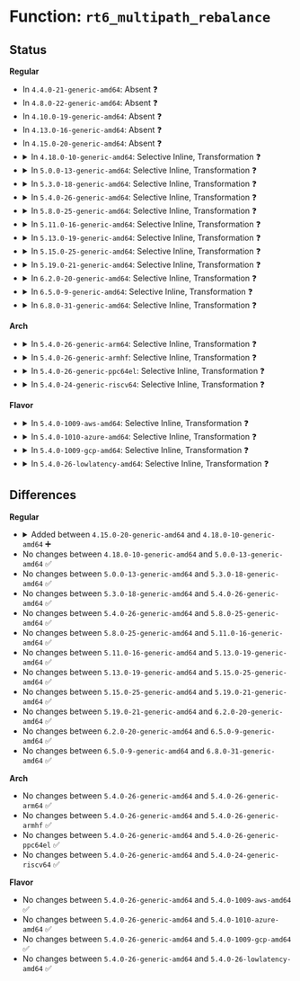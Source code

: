 # Function: <code>rt6_multipath_rebalance</code>

## Status
<b>Regular</b>
<ul>
<li>
In <code>4.4.0-21-generic-amd64</code>: Absent ❓
</li>
<li>
In <code>4.8.0-22-generic-amd64</code>: Absent ❓
</li>
<li>
In <code>4.10.0-19-generic-amd64</code>: Absent ❓
</li>
<li>
In <code>4.13.0-16-generic-amd64</code>: Absent ❓
</li>
<li>
In <code>4.15.0-20-generic-amd64</code>: Absent ❓
</li>
<li>
<details>
<summary>In <code>4.18.0-10-generic-amd64</code>: Selective Inline, Transformation ❓</summary>

```c
void rt6_multipath_rebalance(struct fib6_info * rt)
```

```json
{
  "name": "rt6_multipath_rebalance",
  "collision_type": "Unique Global",
  "inline_type": "Selective",
  "funcs": [
    {
      "addr": 18446744071588748889,
      "name": "rt6_multipath_rebalance",
      "external": true,
      "loc": "net/ipv6/route.c:3917",
      "file": "net/ipv6/route.c",
      "inline": "not declared, inlined",
      "caller_inline": [
        "net/ipv6/route.c:fib6_ifdown",
        "net/ipv6/route.c:fib6_ifdown"
      ],
      "caller_func": [
        "net/ipv6/route.c:fib6_ifdown",
        "net/ipv6/route.c:fib6_ifdown",
        "net/ipv6/ip6_fib.c:fib6_del",
        "net/ipv6/ip6_fib.c:fib6_add"
      ]
    }
  ],
  "symbols": [
    {
      "addr": 18446744071588748160,
      "name": "rt6_multipath_rebalance.part.82",
      "section": ".text",
      "bind": "STB_LOCAL",
      "size": 339
    },
    {
      "addr": 18446744071588775824,
      "name": "rt6_multipath_rebalance",
      "section": ".text",
      "bind": "STB_GLOBAL",
      "size": 33
    }
  ]
}
```
</details>
</li>
<li>
<details>
<summary>In <code>5.0.0-13-generic-amd64</code>: Selective Inline, Transformation ❓</summary>

```c
void rt6_multipath_rebalance(struct fib6_info * rt)
```

```json
{
  "name": "rt6_multipath_rebalance",
  "collision_type": "Unique Global",
  "inline_type": "Selective",
  "funcs": [
    {
      "addr": 18446744071588967849,
      "name": "rt6_multipath_rebalance",
      "external": true,
      "loc": "net/ipv6/route.c:3896",
      "file": "net/ipv6/route.c",
      "inline": "not declared, inlined",
      "caller_inline": [
        "net/ipv6/route.c:fib6_ifdown",
        "net/ipv6/route.c:fib6_ifdown"
      ],
      "caller_func": [
        "net/ipv6/route.c:fib6_ifdown",
        "net/ipv6/route.c:fib6_ifdown",
        "net/ipv6/ip6_fib.c:fib6_del",
        "net/ipv6/ip6_fib.c:fib6_add"
      ]
    }
  ],
  "symbols": [
    {
      "addr": 18446744071588967120,
      "name": "rt6_multipath_rebalance.part.82",
      "section": ".text",
      "bind": "STB_LOCAL",
      "size": 339
    },
    {
      "addr": 18446744071588995984,
      "name": "rt6_multipath_rebalance",
      "section": ".text",
      "bind": "STB_GLOBAL",
      "size": 33
    }
  ]
}
```
</details>
</li>
<li>
<details>
<summary>In <code>5.3.0-18-generic-amd64</code>: Selective Inline, Transformation ❓</summary>

```c
void rt6_multipath_rebalance(struct fib6_info * rt)
```

```json
{
  "name": "rt6_multipath_rebalance",
  "collision_type": "Unique Global",
  "inline_type": "Selective",
  "funcs": [
    {
      "addr": 18446744071589411815,
      "name": "rt6_multipath_rebalance",
      "external": true,
      "loc": "net/ipv6/route.c:4559",
      "file": "net/ipv6/route.c",
      "inline": "not declared, inlined",
      "caller_inline": [
        "net/ipv6/route.c:fib6_ifdown",
        "net/ipv6/route.c:fib6_ifdown"
      ],
      "caller_func": [
        "net/ipv6/route.c:fib6_ifdown",
        "net/ipv6/route.c:fib6_ifdown",
        "net/ipv6/ip6_fib.c:fib6_del",
        "net/ipv6/ip6_fib.c:fib6_add_rt2node",
        "net/ipv6/ip6_fib.c:fib6_add_rt2node"
      ]
    }
  ],
  "symbols": [
    {
      "addr": 18446744071589411072,
      "name": "rt6_multipath_rebalance.part.0",
      "section": ".text",
      "bind": "STB_LOCAL",
      "size": 326
    },
    {
      "addr": 18446744071589446112,
      "name": "rt6_multipath_rebalance",
      "section": ".text",
      "bind": "STB_GLOBAL",
      "size": 33
    }
  ]
}
```
</details>
</li>
<li>
<details>
<summary>In <code>5.4.0-26-generic-amd64</code>: Selective Inline, Transformation ❓</summary>

```c
void rt6_multipath_rebalance(struct fib6_info * rt)
```

```json
{
  "name": "rt6_multipath_rebalance",
  "collision_type": "Unique Global",
  "inline_type": "Selective",
  "funcs": [
    {
      "addr": 18446744071589636055,
      "name": "rt6_multipath_rebalance",
      "external": true,
      "loc": "net/ipv6/route.c:4572",
      "file": "net/ipv6/route.c",
      "inline": "not declared, inlined",
      "caller_inline": [
        "net/ipv6/route.c:fib6_ifdown",
        "net/ipv6/route.c:fib6_ifdown"
      ],
      "caller_func": [
        "net/ipv6/route.c:fib6_ifdown",
        "net/ipv6/route.c:fib6_ifdown",
        "net/ipv6/ip6_fib.c:fib6_del",
        "net/ipv6/ip6_fib.c:fib6_add_rt2node",
        "net/ipv6/ip6_fib.c:fib6_add_rt2node"
      ]
    }
  ],
  "symbols": [
    {
      "addr": 18446744071589635312,
      "name": "rt6_multipath_rebalance.part.0",
      "section": ".text",
      "bind": "STB_LOCAL",
      "size": 326
    },
    {
      "addr": 18446744071589670496,
      "name": "rt6_multipath_rebalance",
      "section": ".text",
      "bind": "STB_GLOBAL",
      "size": 33
    }
  ]
}
```
</details>
</li>
<li>
<details>
<summary>In <code>5.8.0-25-generic-amd64</code>: Selective Inline, Transformation ❓</summary>

```c
void rt6_multipath_rebalance(struct fib6_info * rt)
```

```json
{
  "name": "rt6_multipath_rebalance",
  "collision_type": "Unique Global",
  "inline_type": "Selective",
  "funcs": [
    {
      "addr": 18446744071590661223,
      "name": "rt6_multipath_rebalance",
      "external": true,
      "loc": "net/ipv6/route.c:4613",
      "file": "net/ipv6/route.c",
      "inline": "not declared, inlined",
      "caller_inline": [
        "net/ipv6/route.c:fib6_ifdown",
        "net/ipv6/route.c:fib6_ifdown",
        "net/ipv6/route.c:fib6_ifup"
      ],
      "caller_func": [
        "net/ipv6/route.c:fib6_ifdown",
        "net/ipv6/route.c:fib6_ifdown",
        "net/ipv6/route.c:fib6_ifup",
        "net/ipv6/ip6_fib.c:fib6_add_rt2node",
        "net/ipv6/ip6_fib.c:fib6_add_rt2node"
      ]
    }
  ],
  "symbols": [
    {
      "addr": 18446744071590649808,
      "name": "rt6_multipath_rebalance.part.0",
      "section": ".text",
      "bind": "STB_LOCAL",
      "size": 486
    },
    {
      "addr": 18446744071590683840,
      "name": "rt6_multipath_rebalance",
      "section": ".text",
      "bind": "STB_GLOBAL",
      "size": 33
    }
  ]
}
```
</details>
</li>
<li>
<details>
<summary>In <code>5.11.0-16-generic-amd64</code>: Selective Inline, Transformation ❓</summary>

```c
void rt6_multipath_rebalance(struct fib6_info * rt)
```

```json
{
  "name": "rt6_multipath_rebalance",
  "collision_type": "Unique Global",
  "inline_type": "Selective",
  "funcs": [
    {
      "addr": 18446744071590719607,
      "name": "rt6_multipath_rebalance",
      "external": true,
      "loc": "net/ipv6/route.c:4597",
      "file": "net/ipv6/route.c",
      "inline": "not declared, inlined",
      "caller_inline": [
        "net/ipv6/route.c:fib6_ifdown",
        "net/ipv6/route.c:fib6_ifdown",
        "net/ipv6/route.c:fib6_ifup"
      ],
      "caller_func": [
        "net/ipv6/route.c:fib6_ifdown",
        "net/ipv6/route.c:fib6_ifdown",
        "net/ipv6/route.c:fib6_ifup",
        "net/ipv6/ip6_fib.c:fib6_add_rt2node",
        "net/ipv6/ip6_fib.c:fib6_add_rt2node"
      ]
    }
  ],
  "symbols": [
    {
      "addr": 18446744071590709504,
      "name": "rt6_multipath_rebalance.part.0",
      "section": ".text",
      "bind": "STB_LOCAL",
      "size": 486
    },
    {
      "addr": 18446744071590744384,
      "name": "rt6_multipath_rebalance",
      "section": ".text",
      "bind": "STB_GLOBAL",
      "size": 33
    }
  ]
}
```
</details>
</li>
<li>
<details>
<summary>In <code>5.13.0-19-generic-amd64</code>: Selective Inline, Transformation ❓</summary>

```c
void rt6_multipath_rebalance(struct fib6_info * rt)
```

```json
{
  "name": "rt6_multipath_rebalance",
  "collision_type": "Unique Global",
  "inline_type": "Selective",
  "funcs": [
    {
      "addr": 18446744071590644231,
      "name": "rt6_multipath_rebalance",
      "external": true,
      "loc": "net/ipv6/route.c:4612",
      "file": "net/ipv6/route.c",
      "inline": "not declared, inlined",
      "caller_inline": [
        "net/ipv6/route.c:fib6_ifdown",
        "net/ipv6/route.c:fib6_ifdown",
        "net/ipv6/route.c:fib6_ifup"
      ],
      "caller_func": [
        "net/ipv6/route.c:fib6_ifdown",
        "net/ipv6/route.c:fib6_ifdown",
        "net/ipv6/route.c:fib6_ifup",
        "net/ipv6/ip6_fib.c:fib6_add_rt2node",
        "net/ipv6/ip6_fib.c:fib6_add_rt2node"
      ]
    }
  ],
  "symbols": [
    {
      "addr": 18446744071590636032,
      "name": "rt6_multipath_rebalance.part.0",
      "section": ".text",
      "bind": "STB_LOCAL",
      "size": 486
    },
    {
      "addr": 18446744071590670384,
      "name": "rt6_multipath_rebalance",
      "section": ".text",
      "bind": "STB_GLOBAL",
      "size": 33
    }
  ]
}
```
</details>
</li>
<li>
<details>
<summary>In <code>5.15.0-25-generic-amd64</code>: Selective Inline, Transformation ❓</summary>

```c
void rt6_multipath_rebalance(struct fib6_info * rt)
```

```json
{
  "name": "rt6_multipath_rebalance",
  "collision_type": "Unique Global",
  "inline_type": "Selective",
  "funcs": [
    {
      "addr": 18446744071591456823,
      "name": "rt6_multipath_rebalance",
      "external": true,
      "loc": "net/ipv6/route.c:4742",
      "file": "net/ipv6/route.c",
      "inline": "not declared, inlined",
      "caller_inline": [
        "net/ipv6/route.c:fib6_ifdown",
        "net/ipv6/route.c:fib6_ifdown",
        "net/ipv6/route.c:fib6_ifup"
      ],
      "caller_func": [
        "net/ipv6/route.c:fib6_ifdown",
        "net/ipv6/route.c:fib6_ifdown",
        "net/ipv6/route.c:fib6_ifup",
        "net/ipv6/ip6_fib.c:fib6_add_rt2node",
        "net/ipv6/ip6_fib.c:fib6_add_rt2node"
      ]
    }
  ],
  "symbols": [
    {
      "addr": 18446744071591449424,
      "name": "rt6_multipath_rebalance.part.0",
      "section": ".text",
      "bind": "STB_LOCAL",
      "size": 486
    },
    {
      "addr": 18446744071591486080,
      "name": "rt6_multipath_rebalance",
      "section": ".text",
      "bind": "STB_GLOBAL",
      "size": 33
    }
  ]
}
```
</details>
</li>
<li>
<details>
<summary>In <code>5.19.0-21-generic-amd64</code>: Selective Inline, Transformation ❓</summary>

```c
void rt6_multipath_rebalance(struct fib6_info * rt)
```

```json
{
  "name": "rt6_multipath_rebalance",
  "collision_type": "Unique Global",
  "inline_type": "Selective",
  "funcs": [
    {
      "addr": 18446744071593139130,
      "name": "rt6_multipath_rebalance",
      "external": true,
      "loc": "net/ipv6/route.c:4729",
      "file": "net/ipv6/route.c",
      "inline": "not declared, inlined",
      "caller_inline": [
        "net/ipv6/route.c:fib6_ifdown",
        "net/ipv6/route.c:fib6_ifdown",
        "net/ipv6/route.c:fib6_ifup"
      ],
      "caller_func": [
        "net/ipv6/route.c:fib6_ifdown",
        "net/ipv6/route.c:fib6_ifdown",
        "net/ipv6/route.c:fib6_ifup",
        "net/ipv6/ip6_fib.c:fib6_add_rt2node",
        "net/ipv6/ip6_fib.c:fib6_add_rt2node"
      ]
    }
  ],
  "symbols": [
    {
      "addr": 18446744071593130080,
      "name": "rt6_multipath_rebalance.part.0",
      "section": ".text",
      "bind": "STB_LOCAL",
      "size": 595
    },
    {
      "addr": 18446744071593169744,
      "name": "rt6_multipath_rebalance",
      "section": ".text",
      "bind": "STB_GLOBAL",
      "size": 49
    }
  ]
}
```
</details>
</li>
<li>
<details>
<summary>In <code>6.2.0-20-generic-amd64</code>: Selective Inline, Transformation ❓</summary>

```c
void rt6_multipath_rebalance(struct fib6_info * rt)
```

```json
{
  "name": "rt6_multipath_rebalance",
  "collision_type": "Unique Global",
  "inline_type": "Selective",
  "funcs": [
    {
      "addr": 18446744071595036458,
      "name": "rt6_multipath_rebalance",
      "external": true,
      "loc": "net/ipv6/route.c:4729",
      "file": "net/ipv6/route.c",
      "inline": "not declared, inlined",
      "caller_inline": [
        "net/ipv6/route.c:fib6_ifdown",
        "net/ipv6/route.c:fib6_ifdown",
        "net/ipv6/route.c:fib6_ifup"
      ],
      "caller_func": [
        "net/ipv6/route.c:fib6_ifdown",
        "net/ipv6/route.c:fib6_ifdown",
        "net/ipv6/route.c:fib6_ifup",
        "net/ipv6/ip6_fib.c:fib6_add_rt2node",
        "net/ipv6/ip6_fib.c:fib6_add_rt2node"
      ]
    }
  ],
  "symbols": [
    {
      "addr": 18446744071595026656,
      "name": "rt6_multipath_rebalance.part.0",
      "section": ".text",
      "bind": "STB_LOCAL",
      "size": 595
    },
    {
      "addr": 18446744071595068064,
      "name": "rt6_multipath_rebalance",
      "section": ".text",
      "bind": "STB_GLOBAL",
      "size": 49
    }
  ]
}
```
</details>
</li>
<li>
<details>
<summary>In <code>6.5.0-9-generic-amd64</code>: Selective Inline, Transformation ❓</summary>

```c
void rt6_multipath_rebalance(struct fib6_info * rt)
```

```json
{
  "name": "rt6_multipath_rebalance",
  "collision_type": "Unique Global",
  "inline_type": "Selective",
  "funcs": [
    {
      "addr": 18446744071595429934,
      "name": "rt6_multipath_rebalance",
      "external": true,
      "loc": "net/ipv6/route.c:4727",
      "file": "net/ipv6/route.c",
      "inline": "not declared, inlined",
      "caller_inline": [
        "net/ipv6/route.c:fib6_ifdown",
        "net/ipv6/route.c:fib6_ifdown",
        "net/ipv6/route.c:fib6_ifup"
      ],
      "caller_func": [
        "net/ipv6/route.c:fib6_ifdown",
        "net/ipv6/route.c:fib6_ifdown",
        "net/ipv6/route.c:fib6_ifup",
        "net/ipv6/ip6_fib.c:fib6_add_rt2node",
        "net/ipv6/ip6_fib.c:fib6_add_rt2node"
      ]
    }
  ],
  "symbols": [
    {
      "addr": 18446744071595420688,
      "name": "rt6_multipath_rebalance.part.0",
      "section": ".text",
      "bind": "STB_LOCAL",
      "size": 595
    },
    {
      "addr": 18446744071595461776,
      "name": "rt6_multipath_rebalance",
      "section": ".text",
      "bind": "STB_GLOBAL",
      "size": 49
    }
  ]
}
```
</details>
</li>
<li>
<details>
<summary>In <code>6.8.0-31-generic-amd64</code>: Selective Inline, Transformation ❓</summary>

```c
void rt6_multipath_rebalance(struct fib6_info * rt)
```

```json
{
  "name": "rt6_multipath_rebalance",
  "collision_type": "Unique Global",
  "inline_type": "Selective",
  "funcs": [
    {
      "addr": 18446744071596271902,
      "name": "rt6_multipath_rebalance",
      "external": true,
      "loc": "net/ipv6/route.c:4727",
      "file": "net/ipv6/route.c",
      "inline": "not declared, inlined",
      "caller_inline": [
        "net/ipv6/route.c:fib6_ifdown",
        "net/ipv6/route.c:fib6_ifdown",
        "net/ipv6/route.c:fib6_ifup"
      ],
      "caller_func": [
        "net/ipv6/route.c:fib6_ifdown",
        "net/ipv6/route.c:fib6_ifdown",
        "net/ipv6/route.c:fib6_ifup",
        "net/ipv6/ip6_fib.c:fib6_add_rt2node",
        "net/ipv6/ip6_fib.c:fib6_add_rt2node"
      ]
    }
  ],
  "symbols": [
    {
      "addr": 18446744071596262512,
      "name": "rt6_multipath_rebalance.part.0",
      "section": ".text",
      "bind": "STB_LOCAL",
      "size": 595
    },
    {
      "addr": 18446744071596303904,
      "name": "rt6_multipath_rebalance",
      "section": ".text",
      "bind": "STB_GLOBAL",
      "size": 49
    }
  ]
}
```
</details>
</li>
</ul>
<b>Arch</b>
<ul>
<li>
<details>
<summary>In <code>5.4.0-26-generic-arm64</code>: Selective Inline, Transformation ❓</summary>

```c
void rt6_multipath_rebalance(struct fib6_info * rt)
```

```json
{
  "name": "rt6_multipath_rebalance",
  "collision_type": "Unique Global",
  "inline_type": "Selective",
  "funcs": [
    {
      "addr": 18446603336503318720,
      "name": "rt6_multipath_rebalance",
      "external": true,
      "loc": "net/ipv6/route.c:4572",
      "file": "net/ipv6/route.c",
      "inline": "not declared, inlined",
      "caller_inline": [
        "net/ipv6/route.c:fib6_ifdown",
        "net/ipv6/route.c:fib6_ifdown"
      ],
      "caller_func": [
        "net/ipv6/route.c:fib6_ifdown",
        "net/ipv6/route.c:fib6_ifdown",
        "net/ipv6/ip6_fib.c:fib6_del",
        "net/ipv6/ip6_fib.c:fib6_add_rt2node",
        "net/ipv6/ip6_fib.c:fib6_add_rt2node"
      ]
    }
  ],
  "symbols": [
    {
      "addr": 18446603336503317968,
      "name": "rt6_multipath_rebalance.part.0",
      "section": ".text",
      "bind": "STB_LOCAL",
      "size": 328
    },
    {
      "addr": 18446603336503357104,
      "name": "rt6_multipath_rebalance",
      "section": ".text",
      "bind": "STB_GLOBAL",
      "size": 72
    }
  ]
}
```
</details>
</li>
<li>
<details>
<summary>In <code>5.4.0-26-generic-armhf</code>: Selective Inline, Transformation ❓</summary>

```c
void rt6_multipath_rebalance(struct fib6_info * rt)
```

```json
{
  "name": "rt6_multipath_rebalance",
  "collision_type": "Unique Global",
  "inline_type": "Selective",
  "funcs": [
    {
      "addr": 3235987636,
      "name": "rt6_multipath_rebalance",
      "external": true,
      "loc": "net/ipv6/route.c:4572",
      "file": "net/ipv6/route.c",
      "inline": "not declared, inlined",
      "caller_inline": [
        "net/ipv6/route.c:fib6_ifdown",
        "net/ipv6/route.c:fib6_ifdown"
      ],
      "caller_func": [
        "net/ipv6/route.c:fib6_ifdown",
        "net/ipv6/route.c:fib6_ifdown",
        "net/ipv6/ip6_fib.c:fib6_del",
        "net/ipv6/ip6_fib.c:fib6_add_rt2node",
        "net/ipv6/ip6_fib.c:fib6_add_rt2node"
      ]
    }
  ],
  "symbols": [
    {
      "addr": 3235986908,
      "name": "rt6_multipath_rebalance.part.0",
      "section": ".text",
      "bind": "STB_LOCAL",
      "size": 420
    },
    {
      "addr": 3236022988,
      "name": "rt6_multipath_rebalance",
      "section": ".text",
      "bind": "STB_GLOBAL",
      "size": 52
    }
  ]
}
```
</details>
</li>
<li>
<details>
<summary>In <code>5.4.0-26-generic-ppc64el</code>: Selective Inline, Transformation ❓</summary>

```c
void rt6_multipath_rebalance(struct fib6_info * rt)
```

```json
{
  "name": "rt6_multipath_rebalance",
  "collision_type": "Unique Global",
  "inline_type": "Selective",
  "funcs": [
    {
      "addr": 13835058055297078816,
      "name": "rt6_multipath_rebalance",
      "external": true,
      "loc": "net/ipv6/route.c:4572",
      "file": "net/ipv6/route.c",
      "inline": "not declared, inlined",
      "caller_inline": [
        "net/ipv6/route.c:fib6_ifdown",
        "net/ipv6/route.c:fib6_ifdown"
      ],
      "caller_func": [
        "net/ipv6/route.c:fib6_ifdown",
        "net/ipv6/route.c:fib6_ifdown",
        "net/ipv6/ip6_fib.c:fib6_del",
        "net/ipv6/ip6_fib.c:fib6_add_rt2node",
        "net/ipv6/ip6_fib.c:fib6_add_rt2node"
      ]
    }
  ],
  "symbols": [
    {
      "addr": 13835058055297077808,
      "name": "rt6_multipath_rebalance.part.0",
      "section": ".text",
      "bind": "STB_LOCAL",
      "size": 448
    },
    {
      "addr": 13835058055297124160,
      "name": "rt6_multipath_rebalance",
      "section": ".text",
      "bind": "STB_GLOBAL",
      "size": 44
    }
  ]
}
```
</details>
</li>
<li>
<details>
<summary>In <code>5.4.0-24-generic-riscv64</code>: Selective Inline, Transformation ❓</summary>

```c
void rt6_multipath_rebalance(struct fib6_info * rt)
```

```json
{
  "name": "rt6_multipath_rebalance",
  "collision_type": "Unique Global",
  "inline_type": "Selective",
  "funcs": [
    {
      "addr": 18446743936279336390,
      "name": "rt6_multipath_rebalance",
      "external": true,
      "loc": "net/ipv6/route.c:4572",
      "file": "net/ipv6/route.c",
      "inline": "not declared, inlined",
      "caller_inline": [
        "net/ipv6/route.c:fib6_ifdown",
        "net/ipv6/route.c:fib6_ifdown"
      ],
      "caller_func": [
        "net/ipv6/route.c:fib6_ifdown",
        "net/ipv6/route.c:fib6_ifdown",
        "net/ipv6/ip6_fib.c:fib6_del",
        "net/ipv6/ip6_fib.c:fib6_add_rt2node",
        "net/ipv6/ip6_fib.c:fib6_add_rt2node"
      ]
    }
  ],
  "symbols": [
    {
      "addr": 18446743936279335838,
      "name": "rt6_multipath_rebalance.part.0",
      "section": ".text",
      "bind": "STB_LOCAL",
      "size": 242
    },
    {
      "addr": 18446743936279363858,
      "name": "rt6_multipath_rebalance",
      "section": ".text",
      "bind": "STB_GLOBAL",
      "size": 64
    }
  ]
}
```
</details>
</li>
</ul>
<b>Flavor</b>
<ul>
<li>
<details>
<summary>In <code>5.4.0-1009-aws-amd64</code>: Selective Inline, Transformation ❓</summary>

```c
void rt6_multipath_rebalance(struct fib6_info * rt)
```

```json
{
  "name": "rt6_multipath_rebalance",
  "collision_type": "Unique Global",
  "inline_type": "Selective",
  "funcs": [
    {
      "addr": 18446744071589240423,
      "name": "rt6_multipath_rebalance",
      "external": true,
      "loc": "net/ipv6/route.c:4572",
      "file": "net/ipv6/route.c",
      "inline": "not declared, inlined",
      "caller_inline": [
        "net/ipv6/route.c:fib6_ifdown",
        "net/ipv6/route.c:fib6_ifdown"
      ],
      "caller_func": [
        "net/ipv6/route.c:fib6_ifdown",
        "net/ipv6/route.c:fib6_ifdown",
        "net/ipv6/ip6_fib.c:fib6_del",
        "net/ipv6/ip6_fib.c:fib6_add_rt2node",
        "net/ipv6/ip6_fib.c:fib6_add_rt2node"
      ]
    }
  ],
  "symbols": [
    {
      "addr": 18446744071589239680,
      "name": "rt6_multipath_rebalance.part.0",
      "section": ".text",
      "bind": "STB_LOCAL",
      "size": 326
    },
    {
      "addr": 18446744071589274864,
      "name": "rt6_multipath_rebalance",
      "section": ".text",
      "bind": "STB_GLOBAL",
      "size": 33
    }
  ]
}
```
</details>
</li>
<li>
<details>
<summary>In <code>5.4.0-1010-azure-amd64</code>: Selective Inline, Transformation ❓</summary>

```c
void rt6_multipath_rebalance(struct fib6_info * rt)
```

```json
{
  "name": "rt6_multipath_rebalance",
  "collision_type": "Unique Global",
  "inline_type": "Selective",
  "funcs": [
    {
      "addr": 18446744071588965415,
      "name": "rt6_multipath_rebalance",
      "external": true,
      "loc": "net/ipv6/route.c:4572",
      "file": "net/ipv6/route.c",
      "inline": "not declared, inlined",
      "caller_inline": [
        "net/ipv6/route.c:fib6_ifdown",
        "net/ipv6/route.c:fib6_ifdown"
      ],
      "caller_func": [
        "net/ipv6/route.c:fib6_ifdown",
        "net/ipv6/route.c:fib6_ifdown",
        "net/ipv6/ip6_fib.c:fib6_del",
        "net/ipv6/ip6_fib.c:fib6_add_rt2node",
        "net/ipv6/ip6_fib.c:fib6_add_rt2node"
      ]
    }
  ],
  "symbols": [
    {
      "addr": 18446744071588964672,
      "name": "rt6_multipath_rebalance.part.0",
      "section": ".text",
      "bind": "STB_LOCAL",
      "size": 326
    },
    {
      "addr": 18446744071588999856,
      "name": "rt6_multipath_rebalance",
      "section": ".text",
      "bind": "STB_GLOBAL",
      "size": 33
    }
  ]
}
```
</details>
</li>
<li>
<details>
<summary>In <code>5.4.0-1009-gcp-amd64</code>: Selective Inline, Transformation ❓</summary>

```c
void rt6_multipath_rebalance(struct fib6_info * rt)
```

```json
{
  "name": "rt6_multipath_rebalance",
  "collision_type": "Unique Global",
  "inline_type": "Selective",
  "funcs": [
    {
      "addr": 18446744071589677287,
      "name": "rt6_multipath_rebalance",
      "external": true,
      "loc": "net/ipv6/route.c:4572",
      "file": "net/ipv6/route.c",
      "inline": "not declared, inlined",
      "caller_inline": [
        "net/ipv6/route.c:fib6_ifdown",
        "net/ipv6/route.c:fib6_ifdown"
      ],
      "caller_func": [
        "net/ipv6/route.c:fib6_ifdown",
        "net/ipv6/route.c:fib6_ifdown",
        "net/ipv6/ip6_fib.c:fib6_del",
        "net/ipv6/ip6_fib.c:fib6_add_rt2node",
        "net/ipv6/ip6_fib.c:fib6_add_rt2node"
      ]
    }
  ],
  "symbols": [
    {
      "addr": 18446744071589676544,
      "name": "rt6_multipath_rebalance.part.0",
      "section": ".text",
      "bind": "STB_LOCAL",
      "size": 326
    },
    {
      "addr": 18446744071589711728,
      "name": "rt6_multipath_rebalance",
      "section": ".text",
      "bind": "STB_GLOBAL",
      "size": 33
    }
  ]
}
```
</details>
</li>
<li>
<details>
<summary>In <code>5.4.0-26-lowlatency-amd64</code>: Selective Inline, Transformation ❓</summary>

```c
void rt6_multipath_rebalance(struct fib6_info * rt)
```

```json
{
  "name": "rt6_multipath_rebalance",
  "collision_type": "Unique Global",
  "inline_type": "Selective",
  "funcs": [
    {
      "addr": 18446744071589726423,
      "name": "rt6_multipath_rebalance",
      "external": true,
      "loc": "net/ipv6/route.c:4572",
      "file": "net/ipv6/route.c",
      "inline": "not declared, inlined",
      "caller_inline": [
        "net/ipv6/route.c:fib6_ifdown",
        "net/ipv6/route.c:fib6_ifdown"
      ],
      "caller_func": [
        "net/ipv6/route.c:fib6_ifdown",
        "net/ipv6/route.c:fib6_ifdown",
        "net/ipv6/ip6_fib.c:fib6_del",
        "net/ipv6/ip6_fib.c:fib6_add_rt2node",
        "net/ipv6/ip6_fib.c:fib6_add_rt2node"
      ]
    }
  ],
  "symbols": [
    {
      "addr": 18446744071589725680,
      "name": "rt6_multipath_rebalance.part.0",
      "section": ".text",
      "bind": "STB_LOCAL",
      "size": 326
    },
    {
      "addr": 18446744071589761872,
      "name": "rt6_multipath_rebalance",
      "section": ".text",
      "bind": "STB_GLOBAL",
      "size": 33
    }
  ]
}
```
</details>
</li>
</ul>

## Differences
<b>Regular</b>
<ul>
<li>
<details>
<summary>Added between <code>4.15.0-20-generic-amd64</code> and <code>4.18.0-10-generic-amd64</code> ➕</summary>

```c
void rt6_multipath_rebalance(struct fib6_info * rt)
```
</details>
</li>
<li>
No changes between <code>4.18.0-10-generic-amd64</code> and <code>5.0.0-13-generic-amd64</code> ✅
</li>
<li>
No changes between <code>5.0.0-13-generic-amd64</code> and <code>5.3.0-18-generic-amd64</code> ✅
</li>
<li>
No changes between <code>5.3.0-18-generic-amd64</code> and <code>5.4.0-26-generic-amd64</code> ✅
</li>
<li>
No changes between <code>5.4.0-26-generic-amd64</code> and <code>5.8.0-25-generic-amd64</code> ✅
</li>
<li>
No changes between <code>5.8.0-25-generic-amd64</code> and <code>5.11.0-16-generic-amd64</code> ✅
</li>
<li>
No changes between <code>5.11.0-16-generic-amd64</code> and <code>5.13.0-19-generic-amd64</code> ✅
</li>
<li>
No changes between <code>5.13.0-19-generic-amd64</code> and <code>5.15.0-25-generic-amd64</code> ✅
</li>
<li>
No changes between <code>5.15.0-25-generic-amd64</code> and <code>5.19.0-21-generic-amd64</code> ✅
</li>
<li>
No changes between <code>5.19.0-21-generic-amd64</code> and <code>6.2.0-20-generic-amd64</code> ✅
</li>
<li>
No changes between <code>6.2.0-20-generic-amd64</code> and <code>6.5.0-9-generic-amd64</code> ✅
</li>
<li>
No changes between <code>6.5.0-9-generic-amd64</code> and <code>6.8.0-31-generic-amd64</code> ✅
</li>
</ul>
<b>Arch</b>
<ul>
<li>
No changes between <code>5.4.0-26-generic-amd64</code> and <code>5.4.0-26-generic-arm64</code> ✅
</li>
<li>
No changes between <code>5.4.0-26-generic-amd64</code> and <code>5.4.0-26-generic-armhf</code> ✅
</li>
<li>
No changes between <code>5.4.0-26-generic-amd64</code> and <code>5.4.0-26-generic-ppc64el</code> ✅
</li>
<li>
No changes between <code>5.4.0-26-generic-amd64</code> and <code>5.4.0-24-generic-riscv64</code> ✅
</li>
</ul>
<b>Flavor</b>
<ul>
<li>
No changes between <code>5.4.0-26-generic-amd64</code> and <code>5.4.0-1009-aws-amd64</code> ✅
</li>
<li>
No changes between <code>5.4.0-26-generic-amd64</code> and <code>5.4.0-1010-azure-amd64</code> ✅
</li>
<li>
No changes between <code>5.4.0-26-generic-amd64</code> and <code>5.4.0-1009-gcp-amd64</code> ✅
</li>
<li>
No changes between <code>5.4.0-26-generic-amd64</code> and <code>5.4.0-26-lowlatency-amd64</code> ✅
</li>
</ul>
